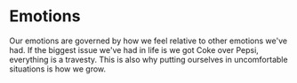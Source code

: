 ---
---
# Emotions

Our emotions are governed by how we feel relative to other emotions we've had.
If the biggest issue we've had in life is we got Coke over Pepsi, everything is
a travesty. This is also why putting ourselves in uncomfortable situations is
how we grow.
